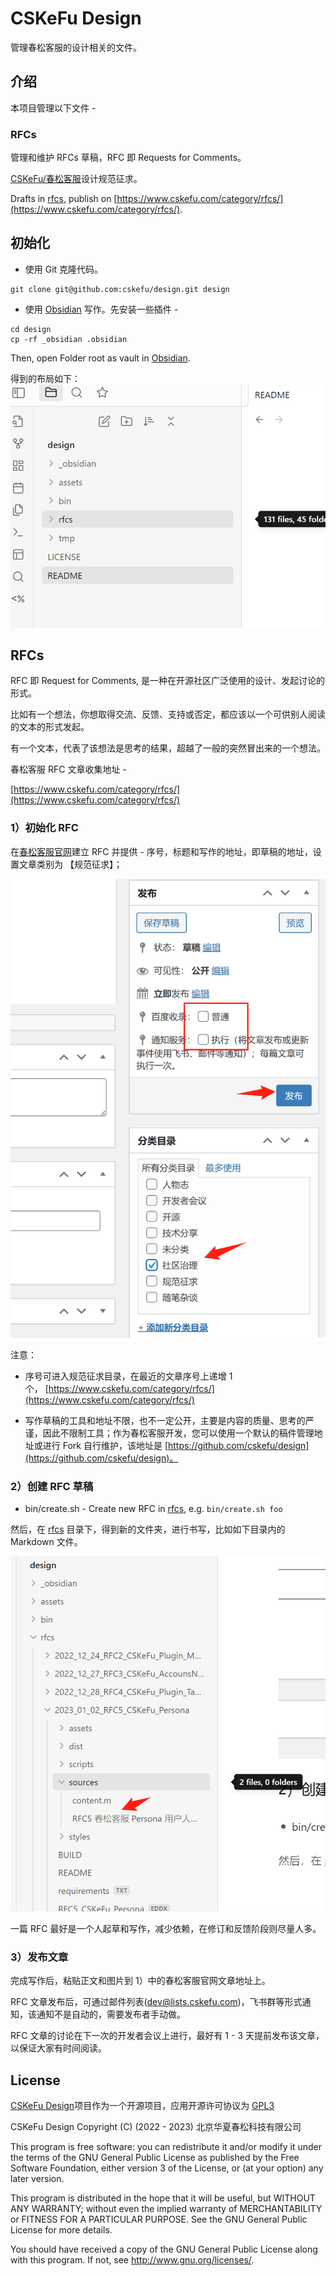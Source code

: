 # CSKeFu Design

管理春松客服的设计相关的文件。


## 介绍
本项目管理以下文件 -

### RFCs

管理和维护 RFCs 草稿，RFC 即 Requests for Comments。

[CSKeFu/春松客服](https//www.cskefu)设计规范征求。

Drafts in [rfcs](./rfcs), publish on [https://www.cskefu.com/category/rfcs/](https://www.cskefu.com/category/rfcs/).

## 初始化

* 使用 Git 克隆代码。

```
git clone git@github.com:cskefu/design.git design
```

* 使用 [Obsidian](https://obsidian.md/) 写作。先安装一些插件 -

```
cd design
cp -rf _obsidian .obsidian
```

Then, open Folder root as vault in [Obsidian](https://obsidian.md/).

得到的布局如下：
![](assets/media/sceenshoot_20230103152716.png)


## RFCs

RFC 即 Request for Comments, 是一种在开源社区广泛使用的设计、发起讨论的形式。

比如有一个想法，你想取得交流、反馈、支持或否定，都应该以一个可供别人阅读的文本的形式发起。

有一个文本，代表了该想法是思考的结果，超越了一般的突然冒出来的一个想法。

  

春松客服 RFC 文章收集地址 -

[https://www.cskefu.com/category/rfcs/](https://www.cskefu.com/category/rfcs/)


### 1）初始化 RFC

在[春松客服官网](https://www.cskefu.com/admin)建立 RFC 并提供 - 序号，标题和写作的地址，即草稿的地址，设置文章类别为 【规范征求】；

![](assets/media/sceenshoot_20230103153847.png)

注意：
* 序号可进入规范征求目录，在最近的文章序号上递增 1 个， [https://www.cskefu.com/category/rfcs/](https://www.cskefu.com/category/rfcs/)

* 写作草稿的工具和地址不限，也不一定公开，主要是内容的质量、思考的严谨，因此不限制工具；作为春松客服开发，您可以使用一个默认的稿件管理地址或进行 Fork 自行维护，该地址是 [https://github.com/cskefu/design](https://github.com/cskefu/design)。

### 2）创建 RFC 草稿

* bin/create.sh - Create new RFC in [rfcs](./rfcs/), e.g. `bin/create.sh foo`

然后，在 [rfcs](./rfcs) 目录下，得到新的文件夹，进行书写，比如如下目录内的 Markdown 文件。

![](assets/media/sceenshoot_20230103153947.png)

一篇 RFC 最好是一个人起草和写作，减少依赖，在修订和反馈阶段则尽量人多。

### 3）发布文章

完成写作后，粘贴正文和图片到 1）中的春松客服官网文章地址上。

RFC 文章发布后，可通过邮件列表([dev@lists.cskefu.com](mailto:dev@lists.cskefu.com))，飞书群等形式通知，该通知不是自动的，需要发布者手动做。

RFC 文章的讨论在下一次的开发者会议上进行，最好有 1 - 3 天提前发布该文章，以保证大家有时间阅读。


## License

[CSKeFu Design](https://github.com/cskefu/design)项目作为一个开源项目，应用开源许可协议为 [GPL3](./LICENSE)

CSKeFu Design
Copyright (C) (2022 - 2023)  北京华夏春松科技有限公司

This program is free software: you can redistribute it and/or modify
it under the terms of the GNU General Public License as published by
the Free Software Foundation, either version 3 of the License, or
(at your option) any later version.

This program is distributed in the hope that it will be useful,
but WITHOUT ANY WARRANTY; without even the implied warranty of
MERCHANTABILITY or FITNESS FOR A PARTICULAR PURPOSE.  See the
GNU General Public License for more details.

You should have received a copy of the GNU General Public License
along with this program.  If not, see <http://www.gnu.org/licenses/>.